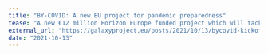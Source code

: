 ```yaml
---
title: "BY-COVID: A new EU project for pandemic preparedness"
tease: "A new €12 million Horizon Europe funded project which will tackle the data challenges that can hinder effective pandemic response."
external_url: "https://galaxyproject.eu/posts/2021/10/13/bycovid-kickoff/"
date: "2021-10-13"
---
```

